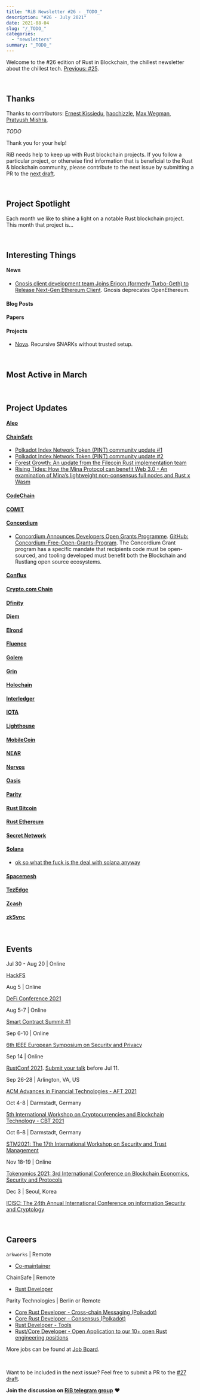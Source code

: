 ```yaml
---
title: "RiB Newsletter #26 - _TODO_"
description: "#26 - July 2021"
date: 2021-08-04
slug: "/_TODO_"
categories:
  - "newsletters"
summary: "_TODO_"
---
```


Welcome to the #26 edition of Rust in Blockchain,
the chillest newsletter about the chillest tech.
[Previous: #25](/newsletters/hello-summer/).

&nbsp;

## Thanks

Thanks to contributors:
[Ernest Kissiedu],
[haochizzle],
[Max Wegman],
[Pratyush Mishra],


_TODO_

Thank you for your help!

RiB needs help to keep up with Rust blockchain projects. 
If you follow a particular project, or otherwise find information 
that is beneficial to the Rust & blockchain community, 
please contribute to the next issue
by submitting a PR to the [next draft](https://github.com/rust-in-blockchain/Rust-in-Blockchain/tree/master/draft).

[Ernest Kissiedu]: https://github.com/ernestkissiedu
[haochizzle]: https://github.com/haochizzle
[Max Wegman]: https://github.com/mastermaxy
[Pratyush Mishra]: https://github.com/Pratyush
[Brian Anderson]: https://github.com/brson
[Aimee Zhu]: https://github.com/Aimeedeer

&nbsp;


## Project Spotlight

Each month we like to shine a light on a notable Rust blockchain project. This month that project is…

&nbsp;


## Interesting Things

#### News

- [Gnosis client development team Joins Erigon (formerly Turbo-Geth) to Release Next-Gen Ethereum Client](https://medium.com/openethereum/gnosis-joins-erigon-formerly-turbo-geth-to-release-next-gen-ethereum-client-c6708dd06dd).
  Gnosis deprecates OpenEthereum.

#### Blog Posts


#### Papers


#### Projects

- [Nova](https://github.com/microsoft/Nova). Recursive SNARKs without trusted setup.

&nbsp;

## Most Active in March

&nbsp;

## Project Updates

<!-- NB: This list needs to be kept in sync with rib-bible.md / rib-config.toml -->

#### [Aleo](https://github.com/AleoHQ)

#### [ChainSafe](https://github.com/ChainSafe)

- [Polkadot Index Network Token (PINT) community update #1 ](https://medium.com/chainsafe-systems/pint-community-update-1-2366f6cdcfc6)
- [Polkadot Index Network Token (PINT) community update #2 ](https://medium.com/chainsafe-systems/pint-community-update-2-b337ece3f031)
- [Forest Growth: An update from the Filecoin Rust implementation team](https://medium.com/chainsafe-systems/forest-growth-d26998a3da61)
- [Rising Tides: How the Mina Protocol can benefit Web 3.0 - An examination of Mina’s lightweight non-consensus full nodes and Rust x Wasm](https://medium.com/chainsafe-systems/mina-wasm-benefits-for-web-3-0-3d25991c3b75)

#### [CodeChain](https://github.com/CodeChain-io)

#### [COMIT](https://github.com/comit-network)

#### [Concordium](https://github.com/Concordium)

- [Concordium Announces Developers Open Grants Programme](https://markets.businessinsider.com/news/stocks/concordium-announces-developers-open-grants-programme-1030625795). [GitHub: Concordium-Free-Open-Grants-Program](https://github.com/Concordium/Concordium-Free-Open-Grants-Program). The Concordium Grant program has a specific mandate that recipients code must be open-sourced, and tooling developed must benefit both the Blockchain and Rustlang open source ecosystems.


#### [Conflux](https://github.com/Conflux-Chain)

#### [Crypto.com Chain](https://github.com/crypto-com)

#### [Dfinity](https://github.com/dfinity)

#### [Diem](https://github.com/diem)

#### [Elrond](https://github.com/ElrondNetwork)

#### [Fluence](https://github.com/fluencelabs)

#### [Golem](https://github.com/golemfactory)

#### [Grin](https://github.com/mimblewimble/grin)

#### [Holochain](https://github.com/holochain/)

#### [Interledger](https://github.com/interledger-rs)

#### [IOTA](https://github.com/iotaledger)

#### [Lighthouse](https://github.com/sigp/lighthouse)

#### [MobileCoin](https://github.com/mobilecoinfoundation)

#### [NEAR](https://github.com/nearprotocol/nearcore)

#### [Nervos](https://github.com/nervosnetwork)

#### [Oasis](https://github.com/oasislabs)

#### [Parity](https://github.com/paritytech)
  
#### [Rust Bitcoin](https://github.com/rust-bitcoin/rust-bitcoin)

#### [Rust Ethereum](https://github.com/rust-ethereum)

#### [Secret Network](https://github.com/enigmampc/SecretNetwork)

#### [Solana](https://github.com/solana-labs/solana)

- [ok so what the fuck is the deal with solana anyway](https://2501babe.github.io/posts/solana101.html)

#### [Spacemesh](https://github.com/spacemeshos)

#### [TezEdge](https://github.com/tezedge)

#### [Zcash](https://github.com/zcash)

#### [zkSync](https://github.com/matter-labs/zksync)


&nbsp;

## Events

<!--

May 1-2 | Online

[Event Sample](https://event.sample)

-->

Jul 30 - Aug 20 | Online

[HackFS](https://fs.ethglobal.com/)

Aug 5 | Online

[DeFi Conference 2021](https://deficonference.floor.bz/)

Aug 5-7 | Online

[Smart Contract Summit #1](https://www.smartcontractsummit.io/)

Sep 6-10 | Online

[6th IEEE European Symposium on Security and Privacy](https://www.ieee-security.org/TC/EuroSP2021/index.html)

Sep 14 | Online

[RustConf 2021](https://rustconf.com/).
[Submit your talk](https://cfp.rustconf.com/events/rustconf-2021) before Jul 11.

Sep 26-28 | Arlington, VA, US

[ACM Advances in Financial Technologies - AFT 2021](https://aft.acm.org/aft21/index.html)

Oct 4-8 | Darmstadt, Germany

[5th International Workshop on Cryptocurrencies and Blockchain Technology - CBT 2021](https://deic-web.uab.cat/conferences/dpm/cbt2021/)

Oct 6–8 | Darmstadt, Germany

[STM2021: The 17th International Workshop on Security and Trust Management](https://www.nics.uma.es/stm2021/)

Nov 18-19 | Online

[Tokenomics 2021: 3rd International Conference on Blockchain Economics, Security and Protocols](https://sites.google.com/nyu.edu/tokenomics2021)

Dec 3 | Seoul, Korea

[ICISC: The 24th Annual International Conference on information Security and Cryptology](http://www.icisc.org/)


&nbsp;

## Careers

<!--

Company name | Location A, B, Remote
- [Job 1](https://job.one)
- [Job 2](https://job.two)

-->

`arkworks` | Remote
- [Co-maintainer](https://form.jotform.com/212026632139145)

ChainSafe | Remote
- [Rust Developer](https://jobs.smartrecruiters.com/ChainSafeSystemsInc/743999739358248-rust-developer)

Parity Technologies | Berlin or Remote 
- [Core Rust Developer - Cross-chain Messaging (Polkadot)](https://grnh.se/dafd8e973us)
- [Core Rust Developer - Consensus (Polkadot)](https://grnh.se/470a1a623us)
- [Rust Developer - Tools](https://grnh.se/e1cc2c0c3us)
- [Rust/Core Developer - Open Application to our 10+ open Rust engineering positions](https://grnh.se/0efc64513us)


More jobs can be found at [Job Board][page-jobboard].

[page-jobboard]: https://rustinblockchain.org/job-board/

&nbsp;

Want to be included in the next issue? Feel free to submit a PR to the
[#27 draft](https://github.com/rust-in-blockchain/Rust-in-Blockchain/tree/master/draft).

**Join the discussion on [RiB telegram group][ribtg]** **❤️**

[ribtg]: https://t.me/rustinblockchain


